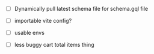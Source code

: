 - [ ] Dynamically pull latest schema file for schema.gql file
- [ ] importable vite config?
- [ ] usable envs
- [ ] less buggy cart total items thing

